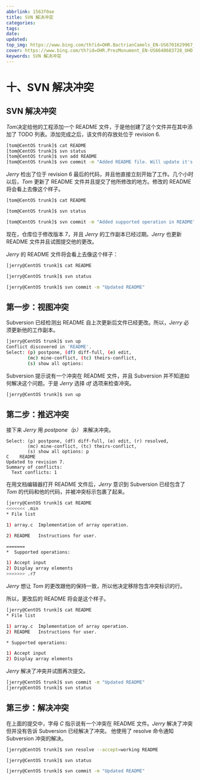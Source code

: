 ```yaml
---
abbrlink: 1563f0ae
title: SVN 解决冲突
categories:
tags:
date:
updated:
top_img: https://www.bing.com/th?id=OHR.BactrianCamels_EN-US6701629967_UHD.jpg
cover: https://www.bing.com/th?id=OHR.PrezMonument_EN-US6640683728_UHD.jpg
keywords: SVN 解决冲突
--- 
```

# 十、SVN 解决冲突

## SVN 解决冲突

*Tom*决定给他的工程添加一个 README 文件，于是他创建了这个文件并在其中添加了 TODO 列表。添加完成之后，该文件的存放处位于 revision 6.

```sh
[tom@CentOS trunk]$ cat README 
[tom@CentOS trunk]$ svn status
[tom@CentOS trunk]$ svn add README 
[tom@CentOS trunk]$ svn commit -m "Added README file. Will update it's content in future."
```

*Jerry* 检出了位于 revision 6 最后的代码，并且他直接立刻开始了工作。几个小时以后，*Tom* 更新了 README 文件并且提交了他所修改的地方。修改的 README 将会看上去像这个样子。

```sh
[tom@CentOS trunk]$ cat README 

[tom@CentOS trunk]$ svn status

[tom@CentOS trunk]$ svn commit -m "Added supported operation in README"
```

现在，仓库位于修改版本 7，并且 *Jerry* 的工作副本已经过期。*Jerry* 也更新 README 文件并且试图提交他的更改。

*Jerry* 的 README 文件将会看上去像这个样子：

```sh
[jerry@CentOS trunk]$ cat README 

[jerry@CentOS trunk]$ svn status

[jerry@CentOS trunk]$ svn commit -m "Updated README"
```

## 第一步：视图冲突

Subversion 已经检测出 README 自上次更新后文件已经更改。所以，*Jerry* 必须更新他的工作副本。

```sh
[jerry@CentOS trunk]$ svn up
Conflict discovered in 'README'.
Select: (p) postpone, (df) diff-full, (e) edit,
        (mc) mine-conflict, (tc) theirs-conflict,
        (s) show all options:
```

Subversion 提示说有一个冲突在 README 文件，并且 Subversion 并不知道如何解决这个问题。于是 *Jerry* 选择 *df* 选项来检查冲突。

```sh
[jerry@CentOS trunk]$ svn up
```

## 第二步：推迟冲突

接下来 *Jerry* 用 *postpone（p）* 来解决冲突。

```
Select: (p) postpone, (df) diff-full, (e) edit, (r) resolved,
        (mc) mine-conflict, (tc) theirs-conflict,
        (s) show all options: p
C    README
Updated to revision 7.
Summary of conflicts:
  Text conflicts: 1
```

在用文档编辑器打开 README 文件后，*Jerry* 意识到 Subversion 已经包含了 *Tom* 的代码和他的代码，并被冲突标示包裹了起来。

```sh
[jerry@CentOS trunk]$ cat README
<<<<<<< .min
* File list

1) array.c  Implementation of array operation.

2) README   Instructions for user.

=======
*  Supported operations:

1) Accept input
2) Display array elements
>>>>>>> .r7
```

*Jerry* 想让 *Tom* 的更改跟他的保持一致，所以他决定移除包含冲突标识的行。

所以，更改后的 README 将会是这个样子。

```sh
[jerry@CentOS trunk]$ cat README
* File list

1) array.c  Implementation of array operation.
2) README   Instructions for user.

* Supported operations:

1) Accept input
2) Display array elements
```

*Jerry* 解决了冲突并试图再次提交。

```sh
[jerry@CentOS trunk]$ svn commit -m "Updated README"
[jerry@CentOS trunk]$ svn status
```

## 第三步：解决冲突

在上面的提交中，字母 *C* 指示说有一个冲突在 README 文件。*Jerry* 解决了冲突但并没有告诉 Subversion 已经解决了冲突。 他使用了 resolve 命令通知 Subversion 冲突的解决。

```sh
[jerry@CentOS trunk]$ svn resolve --accept=working README

[jerry@CentOS trunk]$ svn status

[jerry@CentOS trunk]$ svn commit -m "Updated README"
```
